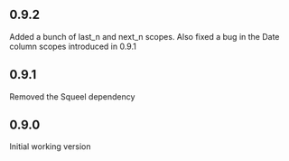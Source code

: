 0.9.2
-----
Added a bunch of last_n and next_n scopes.  Also fixed a bug in the Date column
scopes introduced in 0.9.1

0.9.1
-----
Removed the Squeel dependency

0.9.0
-----
Initial working version
